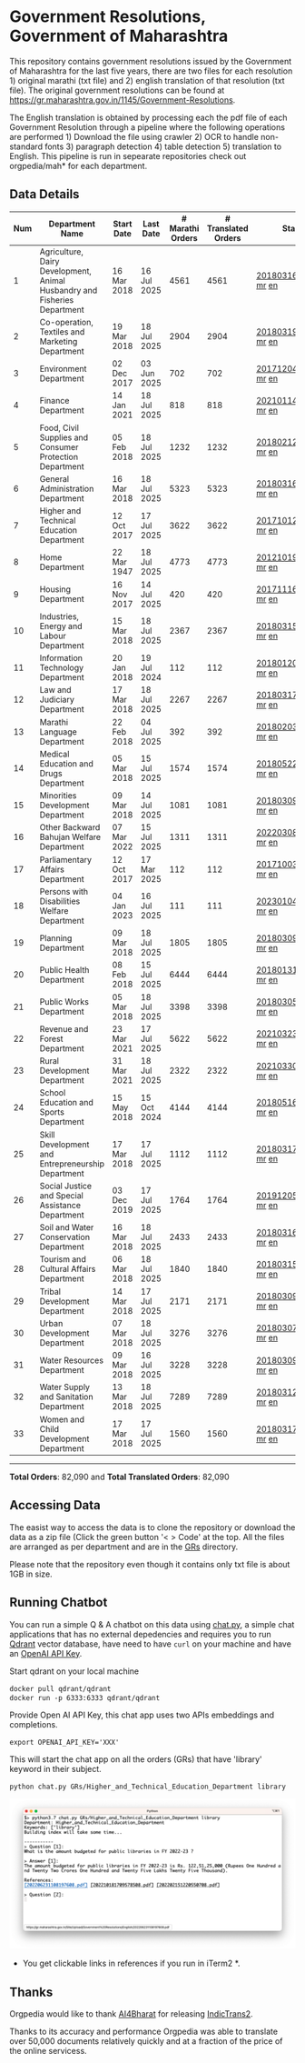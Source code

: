 # Government Resolutions, Government of Maharashtra

This repository contains government resolutions issued by the Government of Maharashtra for the last five years, there are two files for each resolution 1) original marathi (txt file) and 2) english translation of that resolution (txt file). The original government resolutions can be found at https://gr.maharashtra.gov.in/1145/Government-Resolutions.

The English translation is obtained by processing each the pdf file of each Government Resolution through a pipeline where the following operations are performed 1) Download the file using crawler 2) OCR to handle non-standard fonts 3) paragraph detection 4) table  detection 5) translation to English. This pipeline is run in sepearate repositories check out orgpedia/mah* for each department.


## Data Details

| Num | Department Name | Start Date | Last Date | # Marathi Orders | # Translated Orders | Starting Order | Last Order |
| --- | --------------- | ---------- | --------- | ---------------- | ------------------- | -------------- | ---------- |
| 1 | Agriculture, Dairy Development, Animal Husbandry and Fisheries Department | 16 Mar 2018 | 16 Jul 2025 | 4561 | 4561 | [201803161624182101.pdf](https://gr.maharashtra.gov.in/Site/Upload/Government%20Resolutions/English/201803161624182101.pdf) [mr](GRs/Agriculture,_Dairy_Development,_Animal_Husbandry_and_Fisheries_Department/201803161624182101.pdf.mr.txt) [en](GRs/Agriculture,_Dairy_Development,_Animal_Husbandry_and_Fisheries_Department/201803161624182101.pdf.en.txt) | [202507161646542501.pdf](https://gr.maharashtra.gov.in/Site/Upload/Government%20Resolutions/English/202507161646542501.pdf) [mr](GRs/Agriculture,_Dairy_Development,_Animal_Husbandry_and_Fisheries_Department/202507161646542501.pdf.mr.txt) [en](GRs/Agriculture,_Dairy_Development,_Animal_Husbandry_and_Fisheries_Department/202507161646542501.pdf.en.txt) |
| 2 | Co-operation, Textiles and Marketing Department | 19 Mar 2018 | 18 Jul 2025 | 2904 | 2904 | [201803191257576702.pdf](https://gr.maharashtra.gov.in/Site/Upload/Government%20Resolutions/English/201803191257576702.pdf) [mr](GRs/Co-operation,_Textiles_and_Marketing_Department/201803191257576702.pdf.mr.txt) [en](GRs/Co-operation,_Textiles_and_Marketing_Department/201803191257576702.pdf.en.txt) | [202507181831344102.pdf](https://gr.maharashtra.gov.in/Site/Upload/Government%20Resolutions/English/202507181831344102.pdf) [mr](GRs/Co-operation,_Textiles_and_Marketing_Department/202507181831344102.pdf.mr.txt) [en](GRs/Co-operation,_Textiles_and_Marketing_Department/202507181831344102.pdf.en.txt) |
| 3 | Environment Department | 02 Dec 2017 | 03 Jun 2025 | 702 | 702 | [201712041147216904.pdf](https://gr.maharashtra.gov.in/Site/Upload/Government%20Resolutions/English/201712041147216904.pdf) [mr](GRs/Environment_Department/201712041147216904.pdf.mr.txt) [en](GRs/Environment_Department/201712041147216904.pdf.en.txt) | [202506031509377104.pdf](https://gr.maharashtra.gov.in/Site/Upload/Government%20Resolutions/English/202506031509377104.pdf) [mr](GRs/Environment_Department/202506031509377104.pdf.mr.txt) [en](GRs/Environment_Department/202506031509377104.pdf.en.txt) |
| 4 | Finance Department | 14 Jan 2021 | 18 Jul 2025 | 818 | 818 | [202101141237329905.pdf](https://gr.maharashtra.gov.in/Site/Upload/Government%20Resolutions/English/202101141237329905.pdf) [mr](GRs/Finance_Department/202101141237329905.pdf.mr.txt) [en](GRs/Finance_Department/202101141237329905.pdf.en.txt) | [202507181753532605.pdf](https://gr.maharashtra.gov.in/Site/Upload/Government%20Resolutions/English/202507181753532605.pdf) [mr](GRs/Finance_Department/202507181753532605.pdf.mr.txt) [en](GRs/Finance_Department/202507181753532605.pdf.en.txt) |
| 5 | Food, Civil Supplies and Consumer Protection Department | 05 Feb 2018 | 18 Jul 2025 | 1232 | 1232 | [201802121244545806.pdf](https://gr.maharashtra.gov.in/Site/Upload/Government%20Resolutions/English/201802121244545806.pdf) [mr](GRs/Food,_Civil_Supplies_and_Consumer_Protection_Department/201802121244545806.pdf.mr.txt) [en](GRs/Food,_Civil_Supplies_and_Consumer_Protection_Department/201802121244545806.pdf.en.txt) | [202507181232382806.pdf](https://gr.maharashtra.gov.in/Site/Upload/Government%20Resolutions/English/202507181232382806.pdf) [mr](GRs/Food,_Civil_Supplies_and_Consumer_Protection_Department/202507181232382806.pdf.mr.txt) [en](GRs/Food,_Civil_Supplies_and_Consumer_Protection_Department/202507181232382806.pdf.en.txt) |
| 6 | General Administration Department | 16 Mar 2018 | 18 Jul 2025 | 5323 | 5323 | [201803161224022707.pdf](https://gr.maharashtra.gov.in/Site/Upload/Government%20Resolutions/English/201803161224022707.pdf) [mr](GRs/General_Administration_Department/201803161224022707.pdf.mr.txt) [en](GRs/General_Administration_Department/201803161224022707.pdf.en.txt) | [202507181607172107.pdf](https://gr.maharashtra.gov.in/Site/Upload/Government%20Resolutions/English/202507181607172107.pdf) [mr](GRs/General_Administration_Department/202507181607172107.pdf.mr.txt) [en](GRs/General_Administration_Department/202507181607172107.pdf.en.txt) |
| 7 | Higher and Technical Education Department | 12 Oct 2017 | 17 Jul 2025 | 3622 | 3622 | [201710121514029708.pdf](https://gr.maharashtra.gov.in/Site/Upload/Government%20Resolutions/English/201710121514029708.pdf) [mr](GRs/Higher_and_Technical_Education_Department/201710121514029708.pdf.mr.txt) [en](GRs/Higher_and_Technical_Education_Department/201710121514029708.pdf.en.txt) | [202507171814003408.pdf](https://gr.maharashtra.gov.in/Site/Upload/Government%20Resolutions/English/202507171814003408.pdf) [mr](GRs/Higher_and_Technical_Education_Department/202507171814003408.pdf.mr.txt) [en](GRs/Higher_and_Technical_Education_Department/202507171814003408.pdf.en.txt) |
| 8 | Home Department | 22 Mar 1947 | 18 Jul 2025 | 4773 | 4773 | [201210191648552129.pdf](https://gr.maharashtra.gov.in/Site/Upload/Government%20Resolutions/English/201210191648552129.pdf) [mr](GRs/Home_Department/201210191648552129.pdf.mr.txt) [en](GRs/Home_Department/201210191648552129.pdf.en.txt) | [202507181733503829.pdf](https://gr.maharashtra.gov.in/Site/Upload/Government%20Resolutions/English/202507181733503829.pdf) [mr](GRs/Home_Department/202507181733503829.pdf.mr.txt) [en](GRs/Home_Department/202507181733503829.pdf.en.txt) |
| 9 | Housing Department | 16 Nov 2017 | 14 Jul 2025 | 420 | 420 | [201711161447076609.pdf](https://gr.maharashtra.gov.in/Site/Upload/Government%20Resolutions/English/201711161447076609.pdf) [mr](GRs/Housing_Department/201711161447076609.pdf.mr.txt) [en](GRs/Housing_Department/201711161447076609.pdf.en.txt) | [202507141457409109.pdf](https://gr.maharashtra.gov.in/Site/Upload/Government%20Resolutions/English/202507141457409109.pdf) [mr](GRs/Housing_Department/202507141457409109.pdf.mr.txt) [en](GRs/Housing_Department/202507141457409109.pdf.en.txt) |
| 10 | Industries, Energy and Labour Department | 15 Mar 2018 | 18 Jul 2025 | 2367 | 2367 | [201803151204055010.pdf](https://gr.maharashtra.gov.in/Site/Upload/Government%20Resolutions/English/201803151204055010.pdf) [mr](GRs/Industries,_Energy_and_Labour_Department/201803151204055010.pdf.mr.txt) [en](GRs/Industries,_Energy_and_Labour_Department/201803151204055010.pdf.en.txt) | [202507181758073710.pdf](https://gr.maharashtra.gov.in/Site/Upload/Government%20Resolutions/English/202507181758073710.pdf) [mr](GRs/Industries,_Energy_and_Labour_Department/202507181758073710.pdf.mr.txt) [en](GRs/Industries,_Energy_and_Labour_Department/202507181758073710.pdf.en.txt) |
| 11 | Information Technology Department | 20 Jan 2018 | 19 Jul 2024 | 112 | 112 | [201801201843024511.pdf](https://gr.maharashtra.gov.in/Site/Upload/Government%20Resolutions/English/201801201843024511.pdf) [mr](GRs/Information_Technology_Department/201801201843024511.pdf.mr.txt) [en](GRs/Information_Technology_Department/201801201843024511.pdf.en.txt) | [202407191742379111.pdf](https://gr.maharashtra.gov.in/Site/Upload/Government%20Resolutions/English/202407191742379111.pdf) [mr](GRs/Information_Technology_Department/202407191742379111.pdf.mr.txt) [en](GRs/Information_Technology_Department/202407191742379111.pdf.en.txt) |
| 12 | Law and Judiciary Department | 17 Mar 2018 | 18 Jul 2025 | 2267 | 2267 | [201803171129290212.pdf](https://gr.maharashtra.gov.in/Site/Upload/Government%20Resolutions/English/201803171129290212.pdf) [mr](GRs/Law_and_Judiciary_Department/201803171129290212.pdf.mr.txt) [en](GRs/Law_and_Judiciary_Department/201803171129290212.pdf.en.txt) | [202507181726583312.pdf](https://gr.maharashtra.gov.in/Site/Upload/Government%20Resolutions/English/202507181726583312.pdf) [mr](GRs/Law_and_Judiciary_Department/202507181726583312.pdf.mr.txt) [en](GRs/Law_and_Judiciary_Department/202507181726583312.pdf.en.txt) |
| 13 | Marathi Language Department | 22 Feb 2018 | 04 Jul 2025 | 392 | 392 | [201802031549154233.pdf](https://gr.maharashtra.gov.in/Site/Upload/Government%20Resolutions/English/201802031549154233.pdf) [mr](GRs/Marathi_Language_Department/201802031549154233.pdf.mr.txt) [en](GRs/Marathi_Language_Department/201802031549154233.pdf.en.txt) | [202507041252207433.pdf](https://gr.maharashtra.gov.in/Site/Upload/Government%20Resolutions/English/202507041252207433.pdf) [mr](GRs/Marathi_Language_Department/202507041252207433.pdf.mr.txt) [en](GRs/Marathi_Language_Department/202507041252207433.pdf.en.txt) |
| 14 | Medical Education and Drugs Department | 05 Mar 2018 | 15 Jul 2025 | 1574 | 1574 | [201805221424292513.pdf](https://gr.maharashtra.gov.in/Site/Upload/Government%20Resolutions/English/201805221424292513.pdf) [mr](GRs/Medical_Education_and_Drugs_Department/201805221424292513.pdf.mr.txt) [en](GRs/Medical_Education_and_Drugs_Department/201805221424292513.pdf.en.txt) | [202507151456498813.pdf](https://gr.maharashtra.gov.in/Site/Upload/Government%20Resolutions/English/202507151456498813.pdf) [mr](GRs/Medical_Education_and_Drugs_Department/202507151456498813.pdf.mr.txt) [en](GRs/Medical_Education_and_Drugs_Department/202507151456498813.pdf.en.txt) |
| 15 | Minorities Development Department | 09 Mar 2018 | 14 Jul 2025 | 1081 | 1081 | [201803091218355314.pdf](https://gr.maharashtra.gov.in/Site/Upload/Government%20Resolutions/English/201803091218355314.pdf) [mr](GRs/Minorities_Development_Department/201803091218355314.pdf.mr.txt) [en](GRs/Minorities_Development_Department/201803091218355314.pdf.en.txt) | [202507141520173914.pdf](https://gr.maharashtra.gov.in/Site/Upload/Government%20Resolutions/English/202507141520173914.pdf) [mr](GRs/Minorities_Development_Department/202507141520173914.pdf.mr.txt) [en](GRs/Minorities_Development_Department/202507141520173914.pdf.en.txt) |
| 16 | Other Backward Bahujan Welfare Department | 07 Mar 2022 | 15 Jul 2025 | 1311 | 1311 | [202203081752439334.pdf](https://gr.maharashtra.gov.in/Site/Upload/Government%20Resolutions/English/202203081752439334.pdf) [mr](GRs/Other_Backward_Bahujan_Welfare_Department/202203081752439334.pdf.mr.txt) [en](GRs/Other_Backward_Bahujan_Welfare_Department/202203081752439334.pdf.en.txt) | [202507151659586434.pdf](https://gr.maharashtra.gov.in/Site/Upload/Government%20Resolutions/English/202507151659586434.pdf) [mr](GRs/Other_Backward_Bahujan_Welfare_Department/202507151659586434.pdf.mr.txt) [en](GRs/Other_Backward_Bahujan_Welfare_Department/202507151659586434.pdf.en.txt) |
| 17 | Parliamentary Affairs Department | 12 Oct 2017 | 17 Mar 2025 | 112 | 112 | [201710031642378615.pdf](https://gr.maharashtra.gov.in/Site/Upload/Government%20Resolutions/English/201710031642378615.pdf) [mr](GRs/Parliamentary_Affairs_Department/201710031642378615.pdf.mr.txt) [en](GRs/Parliamentary_Affairs_Department/201710031642378615.pdf.en.txt) | [202503171104518215.pdf](https://gr.maharashtra.gov.in/Site/Upload/Government%20Resolutions/English/202503171104518215.pdf) [mr](GRs/Parliamentary_Affairs_Department/202503171104518215.pdf.mr.txt) [en](GRs/Parliamentary_Affairs_Department/202503171104518215.pdf.en.txt) |
| 18 | Persons with Disabilities Welfare Department | 04 Jan 2023 | 16 Jul 2025 | 111 | 111 | [202301041906309635.pdf](https://gr.maharashtra.gov.in/Site/Upload/Government%20Resolutions/English/202301041906309635.pdf) [mr](GRs/Persons_with_Disabilities_Welfare_Department/202301041906309635.pdf.mr.txt) [en](GRs/Persons_with_Disabilities_Welfare_Department/202301041906309635.pdf.en.txt) | [202507161149474735.pdf](https://gr.maharashtra.gov.in/Site/Upload/Government%20Resolutions/English/202507161149474735.pdf) [mr](GRs/Persons_with_Disabilities_Welfare_Department/202507161149474735.pdf.mr.txt) [en](GRs/Persons_with_Disabilities_Welfare_Department/202507161149474735.pdf.en.txt) |
| 19 | Planning Department | 09 Mar 2018 | 18 Jul 2025 | 1805 | 1805 | [201803091441032716.pdf](https://gr.maharashtra.gov.in/Site/Upload/Government%20Resolutions/English/201803091441032716.pdf) [mr](GRs/Planning_Department/201803091441032716.pdf.mr.txt) [en](GRs/Planning_Department/201803091441032716.pdf.en.txt) | [202507181749455316.pdf](https://gr.maharashtra.gov.in/Site/Upload/Government%20Resolutions/English/202507181749455316.pdf) [mr](GRs/Planning_Department/202507181749455316.pdf.mr.txt) [en](GRs/Planning_Department/202507181749455316.pdf.en.txt) |
| 20 | Public Health Department | 08 Feb 2018 | 15 Jul 2025 | 6444 | 6444 | [201801311722275417.pdf](https://gr.maharashtra.gov.in/Site/Upload/Government%20Resolutions/English/201801311722275417.pdf) [mr](GRs/Public_Health_Department/201801311722275417.pdf.mr.txt) [en](GRs/Public_Health_Department/201801311722275417.pdf.en.txt) | [202507151601046417.pdf](https://gr.maharashtra.gov.in/Site/Upload/Government%20Resolutions/English/202507151601046417.pdf) [mr](GRs/Public_Health_Department/202507151601046417.pdf.mr.txt) [en](GRs/Public_Health_Department/202507151601046417.pdf.en.txt) |
| 21 | Public Works Department | 05 Mar 2018 | 18 Jul 2025 | 3398 | 3398 | [201803051515468118.pdf](https://gr.maharashtra.gov.in/Site/Upload/Government%20Resolutions/English/201803051515468118.pdf) [mr](GRs/Public_Works_Department/201803051515468118.pdf.mr.txt) [en](GRs/Public_Works_Department/201803051515468118.pdf.en.txt) | [202507181739080418.pdf](https://gr.maharashtra.gov.in/Site/Upload/Government%20Resolutions/English/202507181739080418.pdf) [mr](GRs/Public_Works_Department/202507181739080418.pdf.mr.txt) [en](GRs/Public_Works_Department/202507181739080418.pdf.en.txt) |
| 22 | Revenue and Forest Department | 23 Mar 2021 | 17 Jul 2025 | 5622 | 5622 | [202103231328393119.pdf](https://gr.maharashtra.gov.in/Site/Upload/Government%20Resolutions/English/202103231328393119.pdf) [mr](GRs/Revenue_and_Forest_Department/202103231328393119.pdf.mr.txt) [en](GRs/Revenue_and_Forest_Department/202103231328393119.pdf.en.txt) | [202507171934403319.pdf](https://gr.maharashtra.gov.in/Site/Upload/Government%20Resolutions/English/202507171934403319.pdf) [mr](GRs/Revenue_and_Forest_Department/202507171934403319.pdf.mr.txt) [en](GRs/Revenue_and_Forest_Department/202507171934403319.pdf.en.txt) |
| 23 | Rural Development Department | 31 Mar 2021 | 18 Jul 2025 | 2322 | 2322 | [202103301021181120.pdf](https://gr.maharashtra.gov.in/Site/Upload/Government%20Resolutions/English/202103301021181120.pdf) [mr](GRs/Rural_Development_Department/202103301021181120.pdf.mr.txt) [en](GRs/Rural_Development_Department/202103301021181120.pdf.en.txt) | [202507181307177720.pdf](https://gr.maharashtra.gov.in/Site/Upload/Government%20Resolutions/English/202507181307177720.pdf) [mr](GRs/Rural_Development_Department/202507181307177720.pdf.mr.txt) [en](GRs/Rural_Development_Department/202507181307177720.pdf.en.txt) |
| 24 | School Education and Sports Department | 15 May 2018 | 15 Oct 2024 | 4144 | 4144 | [201805161114241221.pdf](https://gr.maharashtra.gov.in/Site/Upload/Government%20Resolutions/English/201805161114241221.pdf) [mr](GRs/School_Education_and_Sports_Department/201805161114241221.pdf.mr.txt) [en](GRs/School_Education_and_Sports_Department/201805161114241221.pdf.en.txt) | [202410152127537021.pdf](https://gr.maharashtra.gov.in/Site/Upload/Government%20Resolutions/English/202410152127537021.pdf) [mr](GRs/School_Education_and_Sports_Department/202410152127537021.pdf.mr.txt) [en](GRs/School_Education_and_Sports_Department/202410152127537021.pdf.en.txt) |
| 25 | Skill Development and Entrepreneurship Department | 17 Mar 2018 | 17 Jul 2025 | 1112 | 1112 | [201803171322099003.pdf](https://gr.maharashtra.gov.in/Site/Upload/Government%20Resolutions/English/201803171322099003.pdf) [mr](GRs/Skill_Development_and_Entrepreneurship_Department/201803171322099003.pdf.mr.txt) [en](GRs/Skill_Development_and_Entrepreneurship_Department/201803171322099003.pdf.en.txt) | [202507171641259203.pdf](https://gr.maharashtra.gov.in/Site/Upload/Government%20Resolutions/English/202507171641259203.pdf) [mr](GRs/Skill_Development_and_Entrepreneurship_Department/202507171641259203.pdf.mr.txt) [en](GRs/Skill_Development_and_Entrepreneurship_Department/202507171641259203.pdf.en.txt) |
| 26 | Social Justice and Special Assistance Department | 03 Dec 2019 | 17 Jul 2025 | 1764 | 1764 | [201912051107011622.pdf](https://gr.maharashtra.gov.in/Site/Upload/Government%20Resolutions/English/201912051107011622.pdf) [mr](GRs/Social_Justice_and_Special_Assistance_Department/201912051107011622.pdf.mr.txt) [en](GRs/Social_Justice_and_Special_Assistance_Department/201912051107011622.pdf.en.txt) | [202507171717533922.pdf](https://gr.maharashtra.gov.in/Site/Upload/Government%20Resolutions/English/202507171717533922.pdf) [mr](GRs/Social_Justice_and_Special_Assistance_Department/202507171717533922.pdf.mr.txt) [en](GRs/Social_Justice_and_Special_Assistance_Department/202507171717533922.pdf.en.txt) |
| 27 | Soil and Water Conservation Department | 16 Mar 2018 | 18 Jul 2025 | 2433 | 2433 | [201803161247582426.pdf](https://gr.maharashtra.gov.in/Site/Upload/Government%20Resolutions/English/201803161247582426.pdf) [mr](GRs/Soil_and_Water_Conservation_Department/201803161247582426.pdf.mr.txt) [en](GRs/Soil_and_Water_Conservation_Department/201803161247582426.pdf.en.txt) | [202507181747451126.pdf](https://gr.maharashtra.gov.in/Site/Upload/Government%20Resolutions/English/202507181747451126.pdf) [mr](GRs/Soil_and_Water_Conservation_Department/202507181747451126.pdf.mr.txt) [en](GRs/Soil_and_Water_Conservation_Department/202507181747451126.pdf.en.txt) |
| 28 | Tourism and Cultural Affairs Department | 06 Mar 2018 | 18 Jul 2025 | 1840 | 1840 | [201803151055091823.pdf](https://gr.maharashtra.gov.in/Site/Upload/Government%20Resolutions/English/201803151055091823.pdf) [mr](GRs/Tourism_and_Cultural_Affairs_Department/201803151055091823.pdf.mr.txt) [en](GRs/Tourism_and_Cultural_Affairs_Department/201803151055091823.pdf.en.txt) | [202507181612368623.pdf](https://gr.maharashtra.gov.in/Site/Upload/Government%20Resolutions/English/202507181612368623.pdf) [mr](GRs/Tourism_and_Cultural_Affairs_Department/202507181612368623.pdf.mr.txt) [en](GRs/Tourism_and_Cultural_Affairs_Department/202507181612368623.pdf.en.txt) |
| 29 | Tribal Development Department | 14 Mar 2018 | 17 Jul 2025 | 2171 | 2171 | [201803091105184924.pdf](https://gr.maharashtra.gov.in/Site/Upload/Government%20Resolutions/English/201803091105184924.pdf) [mr](GRs/Tribal_Development_Department/201803091105184924.pdf.mr.txt) [en](GRs/Tribal_Development_Department/201803091105184924.pdf.en.txt) | [202507171057369224.pdf](https://gr.maharashtra.gov.in/Site/Upload/Government%20Resolutions/English/202507171057369224.pdf) [mr](GRs/Tribal_Development_Department/202507171057369224.pdf.mr.txt) [en](GRs/Tribal_Development_Department/202507171057369224.pdf.en.txt) |
| 30 | Urban Development Department | 07 Mar 2018 | 18 Jul 2025 | 3276 | 3276 | [201803071203178325.pdf](https://gr.maharashtra.gov.in/Site/Upload/Government%20Resolutions/English/201803071203178325.pdf) [mr](GRs/Urban_Development_Department/201803071203178325.pdf.mr.txt) [en](GRs/Urban_Development_Department/201803071203178325.pdf.en.txt) | [202507181822482325.pdf](https://gr.maharashtra.gov.in/Site/Upload/Government%20Resolutions/English/202507181822482325.pdf) [mr](GRs/Urban_Development_Department/202507181822482325.pdf.mr.txt) [en](GRs/Urban_Development_Department/202507181822482325.pdf.en.txt) |
| 31 | Water Resources Department | 09 Mar 2018 | 16 Jul 2025 | 3228 | 3228 | [201803091034435527.pdf](https://gr.maharashtra.gov.in/Site/Upload/Government%20Resolutions/English/201803091034435527.pdf) [mr](GRs/Water_Resources_Department/201803091034435527.pdf.mr.txt) [en](GRs/Water_Resources_Department/201803091034435527.pdf.en.txt) | [202507161627165127.pdf](https://gr.maharashtra.gov.in/Site/Upload/Government%20Resolutions/English/202507161627165127.pdf) [mr](GRs/Water_Resources_Department/202507161627165127.pdf.mr.txt) [en](GRs/Water_Resources_Department/202507161627165127.pdf.en.txt) |
| 32 | Water Supply and Sanitation Department | 13 Mar 2018 | 18 Jul 2025 | 7289 | 7289 | [201803121414108428.pdf](https://gr.maharashtra.gov.in/Site/Upload/Government%20Resolutions/English/201803121414108428.pdf) [mr](GRs/Water_Supply_and_Sanitation_Department/201803121414108428.pdf.mr.txt) [en](GRs/Water_Supply_and_Sanitation_Department/201803121414108428.pdf.en.txt) | [202507181456258428.pdf](https://gr.maharashtra.gov.in/Site/Upload/Government%20Resolutions/English/202507181456258428.pdf) [mr](GRs/Water_Supply_and_Sanitation_Department/202507181456258428.pdf.mr.txt) [en](GRs/Water_Supply_and_Sanitation_Department/202507181456258428.pdf.en.txt) |
| 33 | Women and Child Development Department | 17 Mar 2018 | 17 Jul 2025 | 1560 | 1560 | [201803171539444330.pdf](https://gr.maharashtra.gov.in/Site/Upload/Government%20Resolutions/English/201803171539444330.pdf) [mr](GRs/Women_and_Child_Development_Department/201803171539444330.pdf.mr.txt) [en](GRs/Women_and_Child_Development_Department/201803171539444330.pdf.en.txt) | [202507171212006730.pdf](https://gr.maharashtra.gov.in/Site/Upload/Government%20Resolutions/English/202507171212006730.pdf) [mr](GRs/Women_and_Child_Development_Department/202507171212006730.pdf.mr.txt) [en](GRs/Women_and_Child_Development_Department/202507171212006730.pdf.en.txt) |
----------------------------------------------------------------------------------------------------

**Total Orders**: 82,090 and **Total Translated Orders**: 82,090
## Accessing Data

The easist way to access the data is to clone the repository or download the data as a zip file (Click the green button '< > Code' at the top. All the files are arranged as per department and are in the [GRs](GRs) directory.

Please note that the repository even though it contains only txt file is about 1GB in size.

## Running Chatbot

You can run a simple Q & A chatbot on this data using [chat.py](chat.py), a simple chat applications that has no external depedencies and requires you to run [Qdrant](https://qdrant.tech/) vector database, have need to have `curl` on your machine and have an [OpenAI API Key](https://help.openai.com/en/articles/4936850-where-do-i-find-my-secret-api-key).

Start qdrant on your local machine
```shell
docker pull qdrant/qdrant
docker run -p 6333:6333 qdrant/qdrant
```

Provide Open AI API Key, this chat app uses two APIs embeddings and completions.
```shell
export OPENAI_API_KEY='XXX'
```

This will start the chat app on all the orders (GRs) that have 'library' keyword in their subject.

```shell
python chat.py GRs/Higher_and_Technical_Education_Department library
```

![screenshot of running chat.py](screenshot.png)

* You get clickable links in references if you run in iTerm2 *.

## Thanks

Orgpedia would like to thank [AI4Bharat](https://ai4bharat.iitm.ac.in/) for releasing [IndicTrans2](https://github.com/AI4Bharat/IndicTrans2).

Thanks to its accuracy and performance Orgpedia was able to translate over 50,000 documents relatively quickly and at a fraction of the price of the online servicess.

